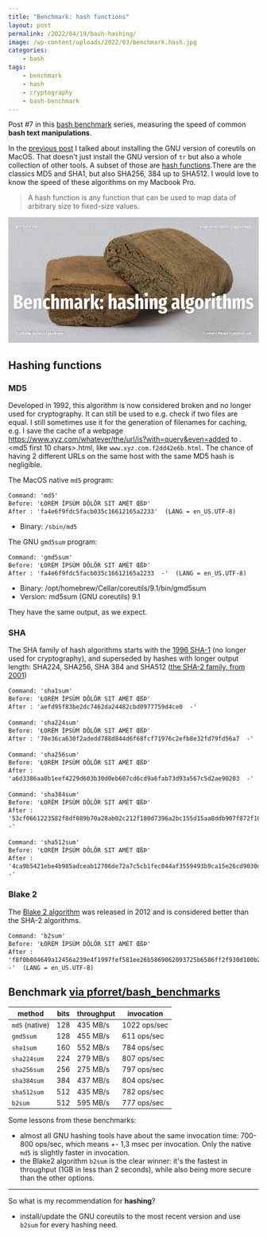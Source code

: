 ```yaml
---
title: "Benchmark: hash functions"
layout: post
permalink: /2022/04/19/bash-hashing/
image: /wp-content/uploads/2022/03/benchmark.hash.jpg
categories:
    - bash
tags:
    - benchmark
    - hash
    - cryptography
    - bash-benchmark
---
```

Post #7 in this [bash benchmark](/tag/bash-benchmark/) series,
measuring the speed of common **bash text manipulations**.

In the [previous post](/2022/04/18/bash-tr-vs-gtr/) I talked about installing the GNU version of coreutils on MacOS. That doesn't just install the GNU version of `tr` but also a whole collection of other tools. A subset of those are [hash functions](https://en.wikipedia.org/wiki/Hash_function).There are the classics MD5 and SHA1, but also SHA256, 384 up to SHA512. I would love to know the speed of these algorithms on my Macbook Pro.

> A hash function is any function that can be used to map data of arbitrary size to fixed-size values.

![Bash benchmarks](/wp-content/uploads/2022/03/benchmark.hash.jpg)

## Hashing functions

### MD5 
Developed in 1992, this algorithm is now considered broken and no longer used for cryptography. It can still be used to e.g. check if two files are equal. I still sometimes use it for the generation of filenames for caching, e.g. I save the cache of a webpage https://www.xyz.com/whatever/the/url/is?with=query&even=added to <domain>.<md5 first 10 chars>.html, like `www.xyz.com.f2dd42e6b.html`. The chance of having 2 different URLs on the same host with the same MD5 hash is negligible.

The MacOS native `md5` program:
```shell
Command: 'md5'
Before: 'ŁORÈM ÎPSÙM DÔLÕR SIT AMÉT ŒßÞ'
After : 'fa4e6f9fdc5facb035c16612165a2233'  (LANG = en_US.UTF-8)
```
* Binary: `/sbin/md5`

The GNU `gmd5sum` program:
```shell
Command: 'gmd5sum'
Before: 'ŁORÈM ÎPSÙM DÔLÕR SIT AMÉT ŒßÞ'
After : 'fa4e6f9fdc5facb035c16612165a2233  -'  (LANG = en_US.UTF-8)
```
* Binary: /opt/homebrew/Cellar/coreutils/9.1/bin/gmd5sum
* Version: md5sum (GNU coreutils) 9.1

They have the same output, as we expect.


### SHA

The SHA family of hash algorithms starts with the [1996 SHA-1](https://en.wikipedia.org/wiki/SHA-1) (no longer used for cryptography), and superseded by hashes with longer output length: SHA224, SHA256, SHA 384 and SHA512 ([the SHA-2 family, from 2001](https://en.wikipedia.org/wiki/SHA-2))

```shell
Command: 'sha1sum'
Before: 'ŁORÈM ÎPSÙM DÔLÕR SIT AMÉT ŒßÞ'
After : 'aefd95f83be2dc7462da24482cbd0977759d4ce0  -'

Command: 'sha224sum'
Before: 'ŁORÈM ÎPSÙM DÔLÕR SIT AMÉT ŒßÞ'
After : '70e36ca630f2adedd788d844d6f68fcf71976c2efb8e32fd79fd56a7  -'

Command: 'sha256sum'
Before: 'ŁORÈM ÎPSÙM DÔLÕR SIT AMÉT ŒßÞ'
After : 'a6d3386aa0b1eef4229d603b30d0eb607cd6cd9a6fab73d93a567c5d2ae90203  -'

Command: 'sha384sum'
Before: 'ŁORÈM ÎPSÙM DÔLÕR SIT AMÉT ŒßÞ'
After : '53cf0661223582f8df089b70a28ab02c212f180d7396a2bc155d15aa8ddb907f872f16f71385851a6cff284a6a9730a0  -'

Command: 'sha512sum'
Before: 'ŁORÈM ÎPSÙM DÔLÕR SIT AMÉT ŒßÞ'
After : '4ca9b5421ebe4b985adceab12706de72a7c5cb1fec044af3559493b9ca15e26cd9030dd6b7068867b676271dab4189e71b9cae157a630c3176ef64ecd5ded33d  -'
```

### Blake 2

The [Blake 2 algorithm](https://en.wikipedia.org/wiki/BLAKE_(hash_function)#BLAKE2) was released in 2012 and is considered better than the SHA-2 algorithms.

```shell
Command: 'b2sum'
Before: 'ŁORÈM ÎPSÙM DÔLÕR SIT AMÉT ŒßÞ'
After : 'f8f0b804649a12456a239e4f1997fef581ee26b5869062093725b6586ff2f930d100b250eb928323afaa0cc274a85140ced258a7977d54c9ae791d49160cc16e  -'  (LANG = en_US.UTF-8)
```

## Benchmark [via pforret/bash_benchmarks](https://github.com/pforret/bash_benchmarks)


| method       | bits | throughput | invocation   |
|--------------|------|------------|--------------|
| `md5` (native) | 128  | 435 MB/s   | 1022 ops/sec |
| `gmd5sum`      | 128  | 455 MB/s   | 611 ops/sec  |
| `sha1sum`      | 160  | 552 MB/s   | 784 ops/sec  |
| `sha224sum`    | 224  | 279 MB/s   | 807 ops/sec  |
| `sha256sum`    | 256  | 275 MB/s   | 797 ops/sec  |
| `sha384sum`    | 384  | 437 MB/s   | 804 ops/sec  |
| `sha512sum`    | 512  | 435 MB/s   | 782 ops/sec  |
| `b2sum`        | 512  | 595 MB/s   | 777 ops/sec  |

Some lessons from these benchmarks:
* almost all GNU hashing tools have about the same invocation time: 700-800 ops/sec, which means +- 1,3 msec per invocation. Only the native `md5` is slightly faster in invocation.
* the Blake2 algorithm `b2sum` is the clear winner: it's the fastest in throughput (1GB in less than 2 seconds), while also being more secure than the other options.
---
So what is my recommendation for **hashing**?

* install/update the GNU coreutils to the most recent version and use `b2sum` for every hashing need.